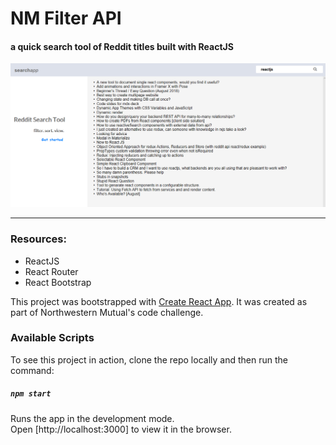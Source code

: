 
# NM Filter API
#### a quick search tool of Reddit titles built with ReactJS

 ![screenshot](https://github.com/norsween/nm-filterapi-react/blob/master/public/nm_filterapi_react.png)

 ***
### Resources:
* ReactJS
* React Router
* React Bootstrap

 This project was bootstrapped with [Create React App](https://github.com/facebookincubator/create-react-app). It was created as part of Northwestern Mutual's code challenge.

### Available Scripts

To see this project in action, clone the repo locally and then run the command:

##### `npm start`

Runs the app in the development mode.<br>
Open [http://localhost:3000] to view it in the browser.

